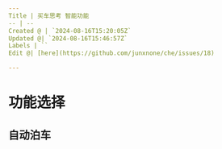 ```yaml
---
Title | 买车思考 智能功能
-- | --
Created @ | `2024-08-16T15:20:05Z`
Updated @| `2024-08-16T15:46:57Z`
Labels | ``
Edit @| [here](https://github.com/junxnone/che/issues/18)

---
```

# 功能选择


## 自动泊车
